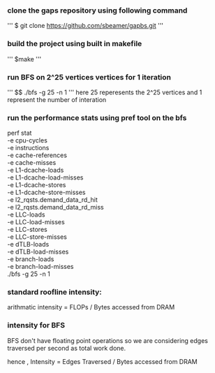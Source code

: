 ### clone the gaps repository using following command 

'''
    $ git clone https://github.com/sbeamer/gapbs.git
'''

### build the project using built in makefile

'''
    $make
'''

### run BFS on 2^25 vertices vertices for 1 iteration

'''
    $$ ./bfs -g 25 -n 1
'''
here 25 reperesents the 2^25 vertices and 1 represent the number of interation 

### run the performance stats using pref tool on the bfs 

perf stat \
  -e cpu-cycles \
  -e instructions \
  -e cache-references \
  -e cache-misses \
  -e L1-dcache-loads \
  -e L1-dcache-load-misses \
  -e L1-dcache-stores \
  -e L1-dcache-store-misses \
  -e l2_rqsts.demand_data_rd_hit \
  -e l2_rqsts.demand_data_rd_miss \
  -e LLC-loads \
  -e LLC-load-misses \
  -e LLC-stores \
  -e LLC-store-misses \
  -e dTLB-loads \
  -e dTLB-load-misses \
  -e branch-loads \
  -e branch-load-misses \
    ./bfs -g 25 -n 1


### standard roofline intensity:

arithmatic intensity = FLOPs / Bytes accessed from DRAM 

### intensity for BFS 

BFS don't have floating point operations so we are considering edges traversed per second as total work done. 

hence , Intensity = Edges Traversed / Bytes accessed from DRAM 